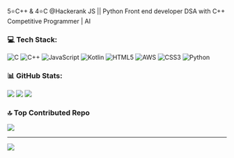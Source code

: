 5⭐C++ & 4⭐C @Hackerank JS || Python Front end developer  DSA with C++ Competitive Programmer | AI


### 💻 Tech Stack:
![C](https://img.shields.io/badge/c-%2300599C.svg?style=for-the-badge&logo=c&logoColor=white) ![C++](https://img.shields.io/badge/c++-%2300599C.svg?style=for-the-badge&logo=c%2B%2B&logoColor=white) ![JavaScript](https://img.shields.io/badge/javascript-%23323330.svg?style=for-the-badge&logo=javascript&logoColor=%23F7DF1E) ![Kotlin](https://img.shields.io/badge/kotlin-%237F52FF.svg?style=for-the-badge&logo=kotlin&logoColor=white) ![HTML5](https://img.shields.io/badge/html5-%23E34F26.svg?style=for-the-badge&logo=html5&logoColor=white) ![AWS](https://img.shields.io/badge/AWS-%23FF9900.svg?style=for-the-badge&logo=amazon-aws&logoColor=white) ![CSS3](https://img.shields.io/badge/css3-%231572B6.svg?style=for-the-badge&logo=css3&logoColor=white) ![Python](https://img.shields.io/badge/python-3670A0?style=for-the-badge&logo=python&logoColor=ffdd54)
### 📊 GitHub Stats:
![](https://github-readme-stats.vercel.app/api?username=tukesh1&theme=dark&hide_border=false&include_all_commits=true&count_private=false)
![](https://github-readme-streak-stats.herokuapp.com/?user=tukesh1&theme=dark&hide_border=false)
![](https://github-readme-stats.vercel.app/api/top-langs/?username=tukesh1&theme=dark&hide_border=false&include_all_commits=true&count_private=false&layout=compact)
### 🔝 Top Contributed Repo
![](https://github-contributor-stats.vercel.app/api?username=tukesh1&limit=5&theme=dark&combine_all_yearly_contributions=true)


---
[![](https://visitcount.itsvg.in/api?id=tukesh1&icon=0&color=0)](https://visitcount.itsvg.in)
